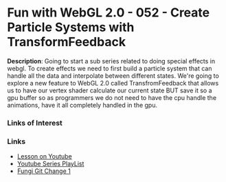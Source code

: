 # Fun with WebGL 2.0 - 052 - Create Particle Systems with TransformFeedback
**Description**:
Going to start a sub series related to doing special effects in webgl. To create effects we need to first build a particle system that can handle all the data and interpolate between different states. We're going to explore a new feature to WebGL 2.0 called TransfromFeedback that allows us to have our vertex shader calculate  our current state BUT save it so a gpu buffer so as programmers we do not need to have the cpu handle the animations, have it all completely handled in the gpu. 

### Links of Interest


### Links
* [Lesson on Youtube](https://youtu.be/PWjIeJDE7Rc)
* [Youtube Series PlayList](https://www.youtube.com/playlist?list=PLMinhigDWz6emRKVkVIEAaePW7vtIkaIF)
* [Fungi Git Change 1](https://github.com/sketchpunk/FunWithWebGL2/commit/6a7bee59682b4c290850ac859f8db51f70caae82)
